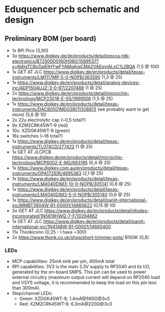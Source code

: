 # Eduquencer pcb schematic and design

## Preliminary BOM (per board)
- 1x RPI Pico (3,90)
- 3x https://www.digikey.de/de/products/detail/epcos-tdk-electronics/B72500D0160H060/1589537?s=N4IgTCBcDaIEIHYwFYAMqAiqCMA2VAEqviALoC%2BQA (1,5 @ 100)
- 1x GET AT JLC https://www.digikey.de/en/products/detail/texas-instruments/LM1117MP-5-0-NOPB/363590 (1,3 @ 25)
- 1x https://www.digikey.de/en/products/detail/analog-devices-inc/ADP150AUJZ-3-0-R7/2207488 (1 @ 25)
- 2x https://www.digikey.de/en/products/detail/microchip-technology/MCP23018-E-SS/1999506 (1,5 @ 25)
- 1x https://www.digikey.de/en/products/detail/texas-instruments/DAC80501MDGSR/11308813 (we probably want to get more) (5,6 @ 10)
- 2x 22u electrolytic cap (~0,5 total?)
- 9x XZM2CRK45WT-9 (red)
- 10x: XZDGK45WT-9 (green)
- 16x switches (~16 total?)
- 1x https://www.digikey.de/en/products/detail/texas-instruments/TL074CD/277422 (1 @ 25)
- 1x GET AT JLCPCB https://www.digikey.de/en/products/detail/microchip-technology/MCP6002-E-MS/683195 (0,4 @ 25)
- 1x https://www.digikey.com.au/en/products/detail/texas-instruments/OPA172IDR/4695363 (2,1 @ 25)
- 1x https://www.digikey.de/en/products/detail/texas-instruments/LM4040DIM3-10-0-NOPB/305141 (0,6 @ 25)
- 1x https://www.digikey.de/en/products/detail/texas-instruments/LM4040DIM3-5-0-NOPB/305140 (0,6 @ 25)
- 1x https://www.digikey.de/en/products/detail/panjit-international-inc/MMBT3904W-R1-00001/14660622 (0,15 @ 10)
- 3x GET AT JLC https://www.digikey.de/en/products/detail/diodes-incorporated/1N5819HWQ-7-F/10294862
- 1x GET AT JLC https://www.digikey.de/en/products/detail/panjit-international-inc/1N4148W-R1-00001/14660400
- 11x Thonkiconn (0,25 - I have ~300)
- 2x https://www.thonk.co.uk/shop/short-trimmer-pots/ B100K (0,8)

### LEDs
- MCP capabilities: 25mA sink per pin, 400mA total
- RPI capabilities: 3V3 is the main 3.3V supply to RP2040 and its I/O, generated by the on-board SMPS. This pin can be used to power external circuitry (maximum output current will depend on RP2040 load and VSYS voltage, it is recommended to keep the load on this pin less than 300mA).
- Step/channel LEDs:
  - Green: XZDGK45WT-9; 1.4mA@560Ω@3v3
  - Red: XZM2CRK45WT-9; 6.3mA@220Ω@3v3

